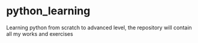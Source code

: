 # python_learning
Learning python from scratch to advanced level, the repository will contain all my works and exercises

